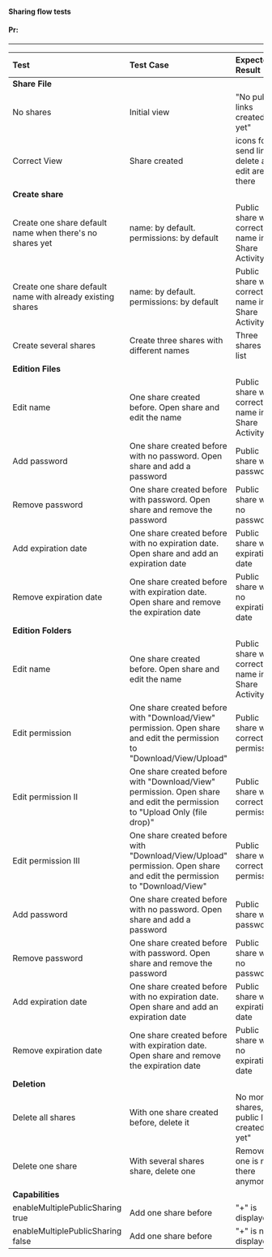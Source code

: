 #### Sharing flow tests

#### Pr: 

---
 
| Test | Test Case | Expected Result | Result | Related Comment
| :---- | :-------- | :---- | :-------------- | :-----: | 
| **Share File** | |  |
| No shares | Initial view | "No public links created yet" | DONE | Already implemented in ShareFileFragmentTest
| Correct View | Share created | icons for send link, delete and edit are there| DONE | Implemented in ShareFileFragmentTest
| **Create share** | |  |
| Create one share default name when there's no shares yet | name: by default. permissions: by default | Public share with correct name in Share Activity | DONE |
| Create one share default name with already existing shares | name: by default. permissions: by default | Public share with correct name in Share Activity | DONE |
| Create several shares  | Create three shares with different names | Three shares in list |  |
| **Edition Files** | |  |
| Edit name | One share created before. Open share and edit the name | Public share with correct name in Share Activity |  |
| Add password | One share created before with no password. Open share and add a password | Public share with password |  |
| Remove password | One share created before with password. Open share and remove the password | Public share with no password |  |
| Add expiration date | One share created before with no expiration date. Open share and add an expiration date | Public share with expiration date |  |
| Remove expiration date | One share created before with expiration date. Open share and remove the expiration date | Public share with no expiration date |  |
| **Edition Folders** | |  |
| Edit name | One share created before. Open share and edit the name | Public share with correct name in Share Activity |  |
| Edit permission | One share created before with "Download/View" permission. Open share and edit the permission to "Download/View/Upload" | Public share with correct permissions |  |
| Edit permission II | One share created before with "Download/View" permission. Open share and edit the permission to "Upload Only (file drop)" | Public share with correct permissions |  |
| Edit permission III | One share created before with "Download/View/Upload" permission. Open share and edit the permission to "Download/View" | Public share with correct permissions |  |
| Add password | One share created before with no password. Open share and add a password | Public share with password |  |
| Remove password | One share created before with password. Open share and remove the password | Public share with no password |  |
| Add expiration date | One share created before with no expiration date. Open share and add an expiration date | Public share with expiration date |  |
| Remove expiration date | One share created before with expiration date. Open share and remove the expiration date | Public share with no expiration date |  |
| **Deletion** | |  |
| Delete all shares | With one share created before, delete it | No more shares, "No public links created yet"  |  |
| Delete one share | With several shares share, delete one | Removed one is not there anymore |  |
| **Capabilities** | |  |
| enableMultiplePublicSharing true| Add one share before | "+" is displayed |  |
| enableMultiplePublicSharing false | Add one share before | "+" is not displayed |  |
